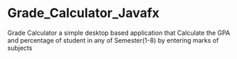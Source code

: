 # Grade_Calculator_Javafx
Grade Calculator a simple desktop based application that Calculate the GPA and percentage of student in any of Semester(1-8) by entering marks of subjects  
